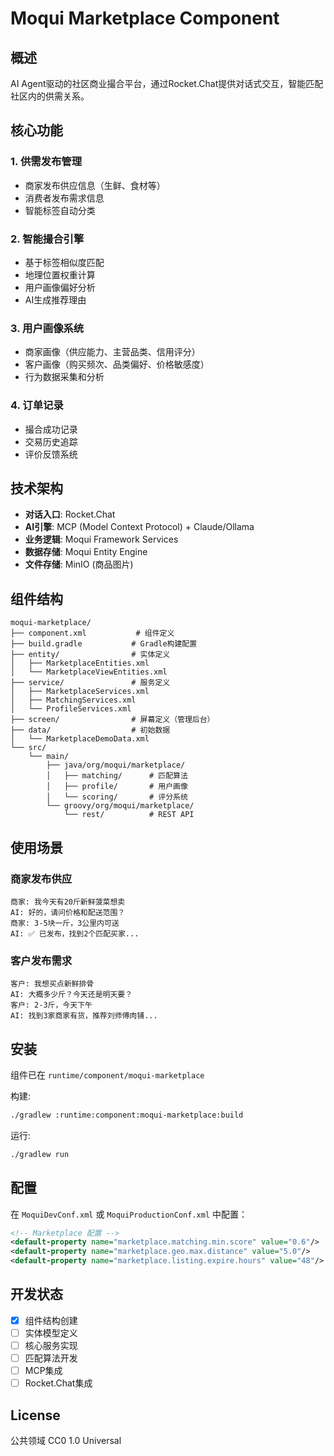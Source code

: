 # Moqui Marketplace Component

## 概述

AI Agent驱动的社区商业撮合平台，通过Rocket.Chat提供对话式交互，智能匹配社区内的供需关系。

## 核心功能

### 1. 供需发布管理
- 商家发布供应信息（生鲜、食材等）
- 消费者发布需求信息
- 智能标签自动分类

### 2. 智能撮合引擎
- 基于标签相似度匹配
- 地理位置权重计算
- 用户画像偏好分析
- AI生成推荐理由

### 3. 用户画像系统
- 商家画像（供应能力、主营品类、信用评分）
- 客户画像（购买频次、品类偏好、价格敏感度）
- 行为数据采集和分析

### 4. 订单记录
- 撮合成功记录
- 交易历史追踪
- 评价反馈系统

## 技术架构

- **对话入口**: Rocket.Chat
- **AI引擎**: MCP (Model Context Protocol) + Claude/Ollama
- **业务逻辑**: Moqui Framework Services
- **数据存储**: Moqui Entity Engine
- **文件存储**: MinIO (商品图片)

## 组件结构

```
moqui-marketplace/
├── component.xml           # 组件定义
├── build.gradle           # Gradle构建配置
├── entity/                # 实体定义
│   ├── MarketplaceEntities.xml
│   └── MarketplaceViewEntities.xml
├── service/               # 服务定义
│   ├── MarketplaceServices.xml
│   ├── MatchingServices.xml
│   └── ProfileServices.xml
├── screen/                # 屏幕定义（管理后台）
├── data/                  # 初始数据
│   └── MarketplaceDemoData.xml
└── src/
    └── main/
        ├── java/org/moqui/marketplace/
        │   ├── matching/      # 匹配算法
        │   ├── profile/       # 用户画像
        │   └── scoring/       # 评分系统
        └── groovy/org/moqui/marketplace/
            └── rest/          # REST API
```

## 使用场景

### 商家发布供应
```
商家: 我今天有20斤新鲜菠菜想卖
AI: 好的，请问价格和配送范围？
商家: 3-5块一斤，3公里内可送
AI: ✅ 已发布，找到2个匹配买家...
```

### 客户发布需求
```
客户: 我想买点新鲜排骨
AI: 大概多少斤？今天还是明天要？
客户: 2-3斤，今天下午
AI: 找到3家商家有货，推荐刘师傅肉铺...
```

## 安装

组件已在 `runtime/component/moqui-marketplace`

构建:
```bash
./gradlew :runtime:component:moqui-marketplace:build
```

运行:
```bash
./gradlew run
```

## 配置

在 `MoquiDevConf.xml` 或 `MoquiProductionConf.xml` 中配置：

```xml
<!-- Marketplace 配置 -->
<default-property name="marketplace.matching.min.score" value="0.6"/>
<default-property name="marketplace.geo.max.distance" value="5.0"/>
<default-property name="marketplace.listing.expire.hours" value="48"/>
```

## 开发状态

- [x] 组件结构创建
- [ ] 实体模型定义
- [ ] 核心服务实现
- [ ] 匹配算法开发
- [ ] MCP集成
- [ ] Rocket.Chat集成

## License

公共领域 CC0 1.0 Universal